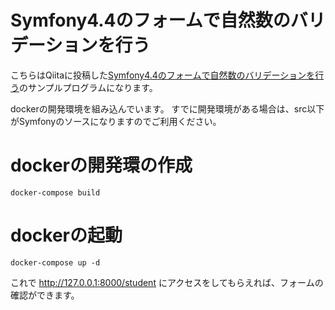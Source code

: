 # Symfony4.4のフォームで自然数のバリデーションを行う

こちらはQiitaに投稿した[Symfony4.4のフォームで自然数のバリデーションを行う](https://qiita.com/idani/items/62d2c374e4b0d8adcb75)のサンプルプログラムになります。

dockerの開発環境を組み込んでいます。
すでに開発環境がある場合は、src以下がSymfonyのソースになりますのでご利用ください。

# dockerの開発環の作成

`docker-compose build`

# dockerの起動

`docker-compose up -d`

これで
http://127.0.0.1:8000/student
にアクセスをしてもらえれば、フォームの確認ができます。

